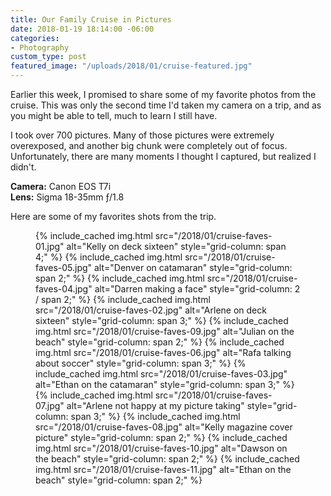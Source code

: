 ```yaml
---
title: Our Family Cruise in Pictures
date: 2018-01-19 18:14:00 -06:00
categories:
- Photography
custom_type: post
featured_image: "/uploads/2018/01/cruise-featured.jpg"
---
```


Earlier this week, I promised to share some of my favorite photos from the cruise. This was only the second time I'd taken my camera on a trip, and as you might be able to tell, much to learn I still have.

I took over 700 pictures. Many of those pictures were extremely overexposed, and another big chunk were completely out of focus. Unfortunately, there are many moments I thought I captured, but realized I didn't.

**Camera:** Canon EOS T7i  
**Lens:** Sigma 18-35mm ƒ/1.8

Here are some of my favorites shots from the trip.

<figure class="photo-grid photo-grid--four">
  {% include_cached img.html src="/2018/01/cruise-faves-01.jpg" alt="Kelly on deck sixteen" style="grid-column: span 4;" %}
  {% include_cached img.html src="/2018/01/cruise-faves-05.jpg" alt="Denver on catamaran" style="grid-column: span 2;" %}
  {% include_cached img.html src="/2018/01/cruise-faves-04.jpg" alt="Darren making a face" style="grid-column: 2 / span 2;" %}
  {% include_cached img.html src="/2018/01/cruise-faves-02.jpg" alt="Arlene on deck sixteen" style="grid-column: span 3;" %}
  {% include_cached img.html src="/2018/01/cruise-faves-09.jpg" alt="Julian on the beach" style="grid-column: span 2;" %}
  {% include_cached img.html src="/2018/01/cruise-faves-06.jpg" alt="Rafa talking about soccer" style="grid-column: span 3;" %}
  {% include_cached img.html src="/2018/01/cruise-faves-03.jpg" alt="Ethan on the catamaran" style="grid-column: span 3;" %}
  {% include_cached img.html src="/2018/01/cruise-faves-07.jpg" alt="Arlene not happy at my picture taking" style="grid-column: span 3;" %}
  {% include_cached img.html src="/2018/01/cruise-faves-08.jpg" alt="Kelly magazine cover picture" style="grid-column: span 2;" %}
  {% include_cached img.html src="/2018/01/cruise-faves-10.jpg" alt="Dawson on the beach" style="grid-column: span 2;" %}
  {% include_cached img.html src="/2018/01/cruise-faves-11.jpg" alt="Ethan on the beach" style="grid-column: span 2;" %}
</figure>
